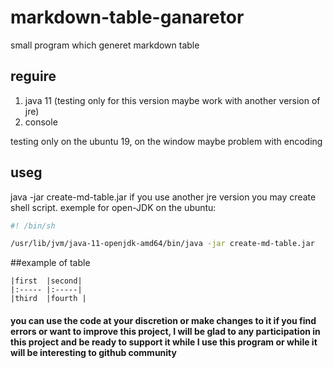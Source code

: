 # markdown-table-ganaretor
small program which generet markdown table

## reguire
1. java 11 (testing only for this version maybe work with another version of jre)
2. console

testing only on the ubuntu 19, on the window maybe problem with encoding

## useg
java -jar create-md-table.jar
if you use another jre version you may create shell script. exemple for open-JDK on the ubuntu:
```bash
#! /bin/sh

/usr/lib/jvm/java-11-openjdk-amd64/bin/java -jar create-md-table.jar
```
##example of table
 ```
 |first  |second|
 |:----- |:-----|
 |third  |fourth |
```
#### you can use the code at your discretion or make changes to it if you find errors or want to improve this project, I will be glad to any participation in this project and be ready to support it while I use this program or while it will be interesting to github community
